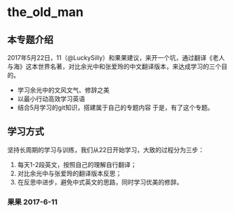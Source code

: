 # the_old_man
## 本专题介绍
2017年5月22日，11（@LuckySilly）和果果建议，来开一个坑，通过翻译《老人与海》这本世界名著，对比余光中和张爱玲的中文翻译版本，来达成学习的三个目的。
- 学习余光中的文风文气、修辞之美
- 以最小行动高效学习英语
- 结合5月学习的git知识，搭建属于自己的专题内容
于是，有了这个专题。
## 学习方式
坚持长周期的学习与训练，我们从22日开始学习，大致的过程分为三步：
1. 每天1-2段英文，按照自己的理解自行翻译；
2. 对比余光中与张爱玲的翻译版本反思；
3. 在反思中进步，避免中式英文的思路，同时学习优美的修辞。
### 果果 2017-6-11

